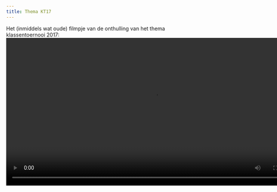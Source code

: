 ```yaml
---
title: Thema KT17
---
```


Het (inmiddels wat oude) filmpje van de onthulling van het thema klassentoernooi 2017: 
<video width="800"  controls>
  <source src="/assets/onthulling.mp4" type="video/mp4">
</video>